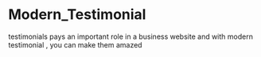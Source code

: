 # Modern_Testimonial
testimonials pays an important role in a business website and with modern testimonial , you can make them amazed
